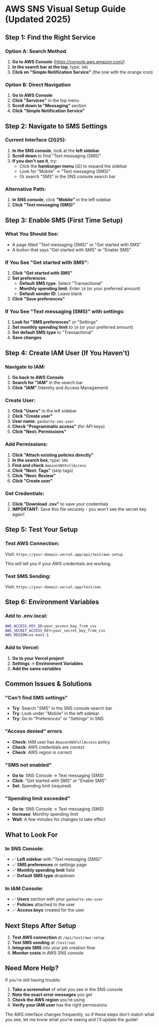 # AWS SNS Visual Setup Guide (Updated 2025)

## **Step 1: Find the Right Service**

### **Option A: Search Method**
1. **Go to AWS Console** (https://console.aws.amazon.com/)
2. **In the search bar at the top**, type: `SNS`
3. **Click on "Simple Notification Service"** (the one with the orange icon)

### **Option B: Direct Navigation**
1. **Go to AWS Console**
2. **Click "Services"** in the top menu
3. **Scroll down to "Messaging"** section
4. **Click "Simple Notification Service"**

## **Step 2: Navigate to SMS Settings**

### **Current Interface (2025):**
1. **In the SNS console**, look at the **left sidebar**
2. **Scroll down** to find "Text messaging (SMS)" 
3. **If you don't see it**, try:
   - Click the **hamburger menu** (☰) to expand the sidebar
   - Look for "Mobile" → "Text messaging (SMS)"
   - Or search "SMS" in the SNS console search bar

### **Alternative Path:**
1. **In SNS console**, click **"Mobile"** in the left sidebar
2. **Click "Text messaging (SMS)"**

## **Step 3: Enable SMS (First Time Setup)**

### **What You Should See:**
- A page titled "Text messaging (SMS)" or "Get started with SMS"
- A button that says "Get started with SMS" or "Enable SMS"

### **If You See "Get started with SMS":**
1. **Click "Get started with SMS"**
2. **Set preferences**:
   - **Default SMS type**: Select "Transactional"
   - **Monthly spending limit**: Enter `10` (or your preferred amount)
   - **Default sender ID**: Leave blank
3. **Click "Save preferences"**

### **If You See "Text messaging (SMS)" with settings:**
1. **Look for "SMS preferences"** or "Settings"
2. **Set monthly spending limit** to `10` (or your preferred amount)
3. **Set default SMS type** to "Transactional"
4. **Save changes**

## **Step 4: Create IAM User (If You Haven't)**

### **Navigate to IAM:**
1. **Go back to AWS Console**
2. **Search for "IAM"** in the search bar
3. **Click "IAM"** (Identity and Access Management)

### **Create User:**
1. **Click "Users"** in the left sidebar
2. **Click "Create user"**
3. **User name**: `ganbatte-sms-user`
4. **Check "Programmatic access"** (for API keys)
5. **Click "Next: Permissions"**

### **Add Permissions:**
1. **Click "Attach existing policies directly"**
2. **In the search box**, type: `SNS`
3. **Find and check** `AmazonSNSFullAccess`
4. **Click "Next: Tags"** (skip tags)
5. **Click "Next: Review"**
6. **Click "Create user"**

### **Get Credentials:**
1. **Click "Download .csv"** to save your credentials
2. **IMPORTANT**: Save this file securely - you won't see the secret key again!

## **Step 5: Test Your Setup**

### **Test AWS Connection:**
Visit: `https://your-domain.vercel.app/api/test/aws-setup`

This will tell you if your AWS credentials are working.

### **Test SMS Sending:**
Visit: `https://your-domain.vercel.app/test/sms`

## **Step 6: Environment Variables**

### **Add to .env.local:**
```bash
AWS_ACCESS_KEY_ID=your_access_key_from_csv
AWS_SECRET_ACCESS_KEY=your_secret_key_from_csv
AWS_REGION=us-east-1
```

### **Add to Vercel:**
1. **Go to your Vercel project**
2. **Settings** → **Environment Variables**
3. **Add the same variables**

## **Common Issues & Solutions**

### **"Can't find SMS settings"**
- **Try**: Search "SMS" in the SNS console search bar
- **Try**: Look under "Mobile" in the left sidebar
- **Try**: Go to "Preferences" or "Settings" in SNS

### **"Access denied" errors**
- **Check**: IAM user has `AmazonSNSFullAccess` policy
- **Check**: AWS credentials are correct
- **Check**: AWS region is correct

### **"SMS not enabled"**
- **Go to**: SNS Console → Text messaging (SMS)
- **Click**: "Get started with SMS" or "Enable SMS"
- **Set**: Spending limit (required)

### **"Spending limit exceeded"**
- **Go to**: SNS Console → Text messaging (SMS)
- **Increase**: Monthly spending limit
- **Wait**: A few minutes for changes to take effect

## **What to Look For**

### **In SNS Console:**
- ✅ **Left sidebar** with "Text messaging (SMS)"
- ✅ **SMS preferences** or settings page
- ✅ **Monthly spending limit** field
- ✅ **Default SMS type** dropdown

### **In IAM Console:**
- ✅ **Users** section with your `ganbatte-sms-user`
- ✅ **Policies** attached to the user
- ✅ **Access keys** created for the user

## **Next Steps After Setup**

1. **Test AWS connection** at `/api/test/aws-setup`
2. **Test SMS sending** at `/test/sms`
3. **Integrate SMS** into your job creation flow
4. **Monitor costs** in AWS SNS console

## **Need More Help?**

If you're still having trouble:
1. **Take a screenshot** of what you see in the SNS console
2. **Note the exact error messages** you get
3. **Check the AWS region** you're using
4. **Verify your IAM user** has the right permissions

The AWS interface changes frequently, so if these steps don't match what you see, let me know what you're seeing and I'll update the guide! 